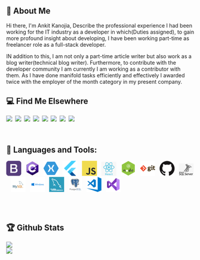 ##  👋 About Me

Hi there, I'm Ankit Kanojia, Describe the professional experience I had been working for the IT industry as a developer in which(Duties assigned), to gain more profound insight about developing, I have been working part-time as freelancer role as a full-stack developer. 

IN addition to this, I am not only a part-time article writer but also work as a blog writer(technical blog writer). Furthermore, to contribute with the developer community I am currently I am working as a contributor with them. As I have done manifold tasks efficiently and effectively I awarded twice with the employer of the month category in my present company.
<br />
## :computer: Find Me Elsewhere 

<p><a target="_blank" href="https://www.c-sharpcorner.com/members/ankitkanojia"><img src="https://i.stack.imgur.com/WfoYi.png" width="80" /></a>&nbsp;&nbsp;<a href="https://dev.to/ankitkanojia" target="_blank" ><img src="https://i.stack.imgur.com/45ftX.png" width="80" /></a>&nbsp;&nbsp;<a href="https://stackoverflow.com/users/5783700/ankitkanojia" target="_blank" ><img src="https://i.imgur.com/mfPI72a.png" width="80" /></a>&nbsp;&nbsp;<a href="https://www.freelancer.in/u/weborchid" target="_blank" ><img src="https://i.stack.imgur.com/L9dyQ.png" width="80" /></a>&nbsp;&nbsp;<a target="_blank"  href="https://www.fiverr.com/riowebs"><img src="https://i.imgur.com/6ygQ9lz.jpg" width="80" /></a>&nbsp;&nbsp;<a href="https://www.linkedin.com/in/ankitkanojia" target="_blank" ><img src="https://i.stack.imgur.com/mbmu0.png" width="80" /></a>&nbsp;&nbsp;<a href="https://www.credential.net/e6426600-162c-467e-bf4a-419022686670?key=eef64565dbf574fdc348e0d5e992a2e1a130a7970cc5edcb606b34fa05552b55" target="_blank" ><img src="https://trueaim.edublogs.org/files/2018/06/Level-1-GoogEd-tyxico-1niukeq-740x738.png" width="80" /></a>&nbsp;&nbsp;<a href="https://images.youracclaim.com/images/84f513e4-256d-4aa0-a29d-973bcb39d87a/Programming_in_HTML5_with_JavaScript_and_Css3-01.png" target="_blank" ><img src="https://images.youracclaim.com/images/84f513e4-256d-4aa0-a29d-973bcb39d87a/Programming_in_HTML5_with_JavaScript_and_Css3-01.png" width="80" /></a></p>

<br />

## 🧰 Languages and Tools:
<p>
 <img src="https://github.com/ankitkanojia/ankitkanojia/blob/master/tools/bootstrap.png" alt="bootstrap.png" />&nbsp;&nbsp;
<img src="https://github.com/ankitkanojia/ankitkanojia/blob/master/tools/CSharp.jpg" alt="CSharp.jpg" />&nbsp;&nbsp;
<img src="https://github.com/ankitkanojia/ankitkanojia/blob/master/tools/Xamarin.png" alt="Xamarin.png" />&nbsp;&nbsp; 
<img src="https://github.com/ankitkanojia/ankitkanojia/blob/master/tools/Flutter.png" alt="Flutter.png" />&nbsp;&nbsp;
<img src="https://github.com/ankitkanojia/ankitkanojia/blob/master/tools/javascript.png" alt="javascript.png" />&nbsp;&nbsp; 
<img src="https://github.com/ankitkanojia/ankitkanojia/blob/master/tools/React.png" alt="React.png" />&nbsp;&nbsp;
<img src="https://github.com/ankitkanojia/ankitkanojia/blob/master/tools/NodeJs.jpg" alt="NodeJs.jpg" />&nbsp;&nbsp;
<img src="https://github.com/ankitkanojia/ankitkanojia/blob/master/tools/git.png" alt="git.png" />&nbsp;&nbsp;
<img src="https://github.com/ankitkanojia/ankitkanojia/blob/master/tools/github.png" alt="github.png" />&nbsp;&nbsp;
<img src="https://github.com/ankitkanojia/ankitkanojia/blob/master/tools/MSSQL.jpg" alt="MSSQL.jpg" />&nbsp;&nbsp;
<img src="https://github.com/ankitkanojia/ankitkanojia/blob/master/tools/mysql.png" alt="mysql.png" />&nbsp;&nbsp;
<img src="https://github.com/ankitkanojia/ankitkanojia/blob/master/tools/windows.png" alt="windows.png" />&nbsp;&nbsp;
<img src="https://github.com/ankitkanojia/ankitkanojia/blob/master/tools/workbench.png" alt="workbench.png" />&nbsp;&nbsp;
<img src="https://github.com/ankitkanojia/ankitkanojia/blob/master/tools/posrgresql.jpg" alt="posrgresql.jpg" />&nbsp;&nbsp;
<img src="https://github.com/ankitkanojia/ankitkanojia/blob/master/tools/VSCode.png" alt="VSCode.png" />&nbsp;&nbsp;
<img src="https://github.com/ankitkanojia/ankitkanojia/blob/master/tools/VSStudio.png" alt="VSStudio.png" />&nbsp;&nbsp;
</p>

<br /><br />


## :trophy: Github Stats
<div>
 <a href="https://github-readme-stats.vercel.app/api?username=ankitkanojia&show_icons=true&theme=radical">
   <img width="500"  heigth="195" align="left" src="https://github-readme-stats.vercel.app/api?username=ankitkanojia&show_icons=true&theme=radical" />
 </a>
 <a href="https://github-readme-stats.vercel.app/api/top-langs/?username=ankitkanojia&layout=compact&theme=radical">
   <img width="300"  heigth="195" align="left" src="https://github-readme-stats.vercel.app/api/top-langs/?username=ankitkanojia&layout=compact&theme=radical" />
 </a>
</div>

<br /><br />



